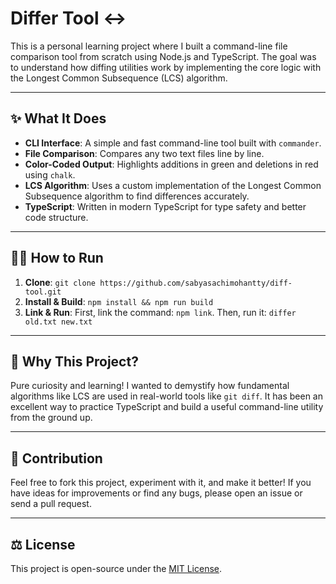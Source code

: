 # Differ Tool ↔️

This is a personal learning project where I built a command-line file comparison tool from scratch using Node.js and TypeScript. The goal was to understand how diffing utilities work by implementing the core logic with the Longest Common Subsequence (LCS) algorithm.

---

## ✨ What It Does

* **CLI Interface**: A simple and fast command-line tool built with `commander`.
* **File Comparison**: Compares any two text files line by line.
* **Color-Coded Output**: Highlights additions in green and deletions in red using `chalk`.
* **LCS Algorithm**: Uses a custom implementation of the Longest Common Subsequence algorithm to find differences accurately.
* **TypeScript**: Written in modern TypeScript for type safety and better code structure.

---

## 👨‍💻 How to Run

1.  **Clone**: `git clone https://github.com/sabyasachimohantty/diff-tool.git`
2.  **Install & Build**: `npm install && npm run build`
3.  **Link & Run**: First, link the command: `npm link`. Then, run it: `differ old.txt new.txt`

---

## 🤔 Why This Project?

Pure curiosity and learning! I wanted to demystify how fundamental algorithms like LCS are used in real-world tools like `git diff`. It has been an excellent way to practice TypeScript and build a useful command-line utility from the ground up.

---

## 🤝 Contribution

Feel free to fork this project, experiment with it, and make it better! If you have ideas for improvements or find any bugs, please open an issue or send a pull request.

---

## ⚖️ License

This project is open-source under the [MIT License](LICENSE).